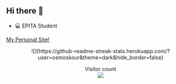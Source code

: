 ## Hi there 👋

- 💻 EPITA Student

[My Personal Site!](https://osmoskour.github.io/portfolio/)

<p align="center">
  ![](https://github-readme-streak-stats.herokuapp.com/?user=osmoskour&theme=dark&hide_border=false)<br/>
</p>


<p align="center">
  Visitor count<br>
  <img src="https://profile-counter.glitch.me/osmoskour/count.svg" />
</p>
